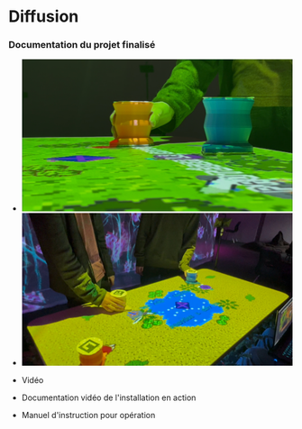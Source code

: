 # Diffusion

### Documentation du projet finalisé 

* ![photo_etheria_diffusion_01](../Assets/images/image_diffusion/photo_etheria_diffusion_01.png)
* ![photo_etheria_diffusion_02](../Assets/images/image_diffusion/photo_etheria_diffusion_02.png)
<!--
* ![Image 3](https://placehold.co/400x400?text=3+image)
* ![Image 4](https://placehold.co/400x400?text=4+image)
-->

* Vidéo 

* Documentation vidéo de l'installation en action

* Manuel d'instruction pour opération
